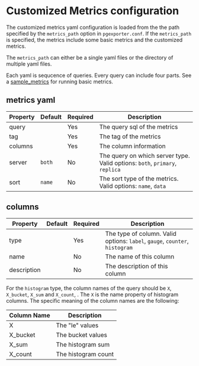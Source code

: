 # Customized Metrics configuration

The customized metrics yaml configuration is loaded from the the path specified by the `metrics_path` option in `pgexporter.conf`. If the `metrics_path` is specified, the metrics include some basic metrics and the customized metrics. 

The `metrics_path` can either be a single yaml files or the directory of multiple yaml files.

Each yaml is sequcence of queries. Every query can include four parts. See a [sample_metrics](../contrib/yaml/postgresql-10.yaml) for running basic metrics.

## metrics yaml
| Property | Default | Required | Description |
|----------|---------|----------|-------------|
| query | | Yes | The query sql of the metrics |
| tag | | Yes | The tag of the metrics |
| columns | | Yes | The column information  | 
| server  | `both` | No | The query on which server type. Valid options: `both`, `primary`, `replica` |
| sort | `name` | No | The sort type of the metrics. Valid options: `name`, `data` |


## columns 
| Property | Default | Required | Description |
|----------|---------|----------|-------------|
| type | | Yes | The type of column. Valid options: `label`, `gauge`, `counter`, `histogram` |
| name | | No | The name of this column |
| description |  | No | The description of this column |

For the `histogram` type, the column names of the query should be `X`, `X_bucket`, `X_sum` and `X_count`, . The `X` is the name property of histogram columns. The specific meaning of the column names are the following:

| Column Name |  Description |
|----------|---------|
| X        | The "le" values |
| X_bucket | The bucket values |
| X_sum    | The histogram sum |
| X_count  | The histogram count |
